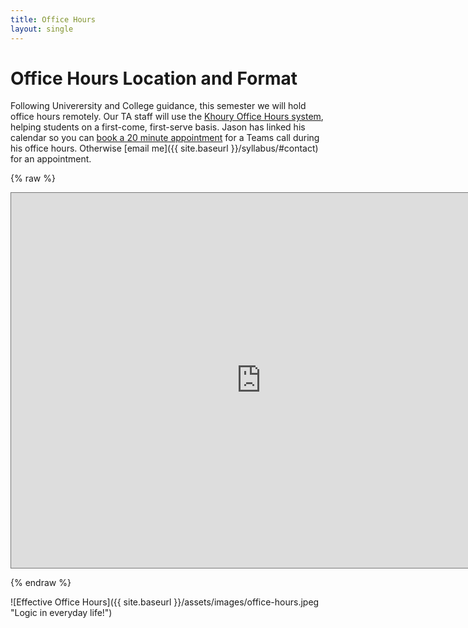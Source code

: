 ```yaml
---
title: Office Hours
layout: single
---
```


# Office Hours Location and Format

Following Univerersity and College guidance, this semester we will
hold office hours remotely. Our TA staff will use the [Khoury Office
Hours system](https://khouryofficehours.com/), helping students on a
first-come, first-serve basis. Jason has linked his calendar so you
can [book a 20 minute
appointment](https://calendar.google.com/calendar/selfsched?sstoken=UUVKdFI5MHpUQ1FlfGRlZmF1bHR8ZTIwOGYzMTQ1NjFjNTRlNDU4NDZmODc5MmFiMjIxNGI)
for a Teams call during his office hours. Otherwise [email me]({{
site.baseurl }}/syllabus/#contact) for an appointment.


{% raw %} 

<iframe src="https://calendar.google.com/calendar/embed?height=600&wkst=2&bgcolor=%23ffffff&ctz=America%2FNew_York&src=ai5oZW1hbm5Abm9ydGhlYXN0ZXJuLmVkdQ&src=Y19uMGdhMDZvZmRoam4wYXVtYW1sbGVnc25xY0Bncm91cC5jYWxlbmRhci5nb29nbGUuY29t&color=%23039BE5&color=%238E24AA&showTitle=1&title=3800%20Office%20Hours&showPrint=0&showCalendars=1&mode=AGENDA&showNav=0&showDate=0" style="border:solid 1px #777" width="800" height="600" frameborder="0" scrolling="no"></iframe>

{% endraw %}



![Effective Office Hours]({{ site.baseurl }}/assets/images/office-hours.jpeg "Logic in everyday life!")
